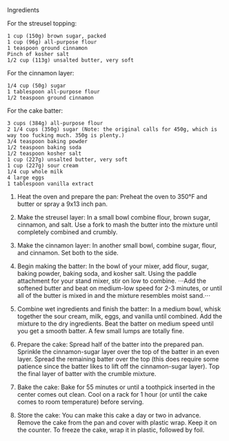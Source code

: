 
Ingredients

For the streusel topping:

    1 cup (150g) brown sugar, packed
    1 cup (96g) all-purpose flour
    1 teaspoon ground cinnamon
    Pinch of kosher salt
    1/2 cup (113g) unsalted butter, very soft

For the cinnamon layer:

    1/4 cup (50g) sugar
    1 tablespoon all-purpose flour
    1/2 teaspoon ground cinnamon

For the cake batter:

    3 cups (384g) all-purpose flour
    2 1/4 cups (350g) sugar (Note: the original calls for 450g, which is way too fucking much. 350g is plenty.)
    3/4 teaspoon baking powder
    1/2 teaspoon baking soda
    1/2 teaspoon kosher salt
    1 cup (227g) unsalted butter, very soft
    1 cup (227g) sour cream
    1/4 cup whole milk
    4 large eggs
    1 tablespoon vanilla extract



1. Heat the oven and prepare the pan: Preheat the oven to 350°F and butter or spray a 9x13 inch pan.
2. Make the streusel layer: In a small bowl combine flour, brown sugar, cinnamon, and salt. Use a fork to mash the butter into the mixture until completely combined and crumbly.
3. Make the cinnamon layer: In another small bowl, combine sugar, flour, and cinnamon. Set both to the side.

4. Begin making the batter: In the bowl of your mixer, add flour, sugar, baking powder, baking soda, and kosher salt. Using the paddle attachment for your stand mixer, stir on low to combine.
⋅⋅⋅Add the softened butter and beat on medium-low speed for 2-3 minutes, or until all of the butter is mixed in and the mixture resembles moist sand.⋅⋅⋅

5. Combine wet ingredients and finish the batter: In a medium bowl, whisk together the sour cream, milk, eggs, and vanilla until combined. Add the mixture to the dry ingredients. Beat the batter on medium speed until you get a smooth batter. A few small lumps are totally fine.

6. Prepare the cake: Spread half of the batter into the prepared pan. Sprinkle the cinnamon-sugar layer over the top of the batter in an even layer. Spread the remaining batter over the top (this does require some patience since the batter likes to lift off the cinnamon-sugar layer). Top the final layer of batter with the crumble mixture.

7. Bake the cake: Bake for 55 minutes or until a toothpick inserted in the center comes out clean. Cool on a rack for 1 hour (or until the cake comes to room temperature) before serving.

8. Store the cake: You can make this cake a day or two in advance. Remove the cake from the pan and cover with plastic wrap. Keep it on the counter.  To freeze the cake, wrap it in plastic, followed by foil.
